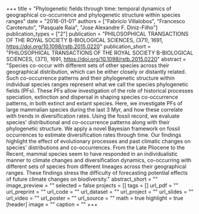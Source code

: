 +++
title = "Phylogenetic fields through time: temporal dynamics of geographical
   co-occurrence and phylogenetic structure within species ranges"
date = "2016-01-01"
authors = ["Fabricio Villalobos", "Francesco Carotenuto", "Pasquale Raia", "Jose Alexandre F. Diniz-Filho"]
publication_types = ["2"]
publication = "PHILOSOPHICAL TRANSACTIONS OF THE ROYAL SOCIETY B-BIOLOGICAL SCIENCES, (371), 1691, https://doi.org/10.1098/rstb.2015.0220"
publication_short = "PHILOSOPHICAL TRANSACTIONS OF THE ROYAL SOCIETY B-BIOLOGICAL SCIENCES, (371), 1691, https://doi.org/10.1098/rstb.2015.0220"
abstract = "Species co-occur with different sets of other species across their
   geographical distribution, which can be either closely or distantly
   related. Such co-occurrence patterns and their phylogenetic structure
   within individual species ranges represent what we call the species
   phylogenetic fields (PFs). These PFs allow investigation of the role of
   historical processes speciation, extinction and dispersal in shaping
   species co-occurrence patterns, in both extinct and extant species.
   Here, we investigate PFs of large mammalian species during the last 3
   Myr, and how these correlate with trends in diversification rates. Using
   the fossil record, we evaluate species' distributional and co-occurrence
   patterns along with their phylogenetic structure. We apply a novel
   Bayesian framework on fossil occurrences to estimate diversification
   rates through time. Our findings highlight the effect of evolutionary
   processes and past climatic changes on species' distributions and
   co-occurrences. From the Late Pliocene to the Recent, mammal species
   seem to have responded in an individualistic manner to climate changes
   and diversification dynamics, co-occurring with different sets of
   species from different lineages across their geographical ranges. These
   findings stress the difficulty of forecasting potential effects of
   future climate changes on biodiversity."
abstract_short = ""
image_preview = ""
selected = false
projects = []
tags = []
url_pdf = ""
url_preprint = ""
url_code = ""
url_dataset = ""
url_project = ""
url_slides = ""
url_video = ""
url_poster = ""
url_source = ""
math = true
highlight = true
[header]
image = ""
caption = ""
+++
